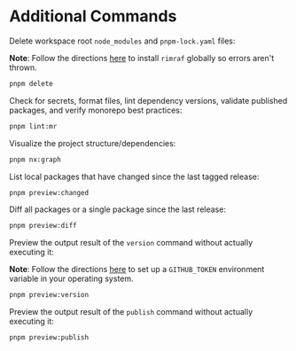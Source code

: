 # Additional Commands

Delete workspace root `node_modules` and `pnpm-lock.yaml` files:

**Note**: Follow the directions [here](SETUP.md#global-packages) to install `rimraf` globally so errors aren't thrown.

```bash
pnpm delete
```

Check for secrets, format files, lint dependency versions, validate published packages, and verify monorepo best practices:

```bash
pnpm lint:mr
```

Visualize the project structure/dependencies:

```bash
pnpm nx:graph
```

List local packages that have changed since the last tagged release:

```bash
pnpm preview:changed
```

Diff all packages or a single package since the last release:

```bash
pnpm preview:diff
```

Preview the output result of the `version` command without actually executing it:

**Note**: Follow the directions [here](SETUP.md#lerna) to set up a `GITHUB_TOKEN` environment variable in your operating system.

```bash
pnpm preview:version
```

Preview the output result of the `publish` command without actually executing it:

```bash
pnpm preview:publish
```
